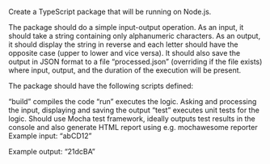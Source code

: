 Create a TypeScript package that will be running on Node.js.

The package should do a simple input-output operation. As an input, it should take a string containing only alphanumeric characters. As an output, it should display the string in reverse and each letter should have the opposite case (upper to lower and vice versa). It should also save the output in JSON format to a file “processed.json” (overriding if the file exists) where input, output, and the duration of the execution will be present.

The package should have the following scripts defined:

“build” compiles the code
“run” executes the logic. Asking and processing the input, displaying and saving the output
“test” executes unit tests for the logic. Should use Mocha test framework, ideally outputs test results in the console and also generate HTML report using e.g. mochawesome reporter
Example input: “abCD12”

Example output: “21dcBA”

